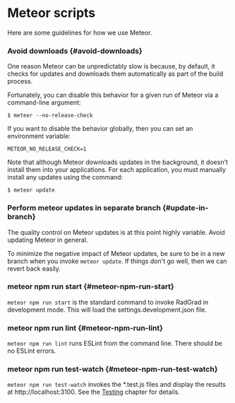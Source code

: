# Meteor scripts

Here are some guidelines for how we use Meteor.
 
### Avoid downloads {#avoid-downloads}

One reason Meteor can be unpredictably slow is because, by default, it checks for updates and downloads them automatically as part of the build process. 

Fortunately, you can disable this behavior for a given run of Meteor via a command-line argument:

```
$ meteor --no-release-check
```

If you want to disable the behavior globally, then you can set an environment variable:

```
METEOR_NO_RELEASE_CHECK=1
```

Note that although Meteor downloads updates in the background, it doesn't install them into your applications. For each application, you must manually install any updates using the command:

```
$ meteor update
```

### Perform meteor updates in separate branch {#update-in-branch}

The quality control on Meteor updates is at this point highly variable. Avoid updating Meteor in general.

To minimize the negative impact of Meteor updates, be sure to be in a new branch when you invoke `meteor update`.  If things don't go well, then we can revert back easily.

### meteor npm run start {#meteor-npm-run-start}

`meteor npm run start` is the standard command to invoke RadGrad in development mode.  This will load the settings.development.json file. 

### meteor npm run lint {#meteor-npm-run-lint}

`meteor npm run lint` runs ESLint from the command line.  There should be no ESLint errors. 

### meteor npm run test-watch {#meteor-npm-run-test-watch}

`meteor npm run test-watch` invokes the *.test.js files and display the results at http://localhost:3100. See the [Testing](./testing.md) chapter for details.








